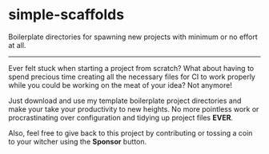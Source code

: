 # simple-scaffolds

Boilerplate directories for spawning new projects with minimum or no effort at all.

---

Ever felt stuck when starting a project from scratch? What about having to spend precious time creating all the necessary files for CI to work properly while you could be working on the meat of your idea? Not anymore!

Just download and use my template boilerplate project directories and make your take your productivity to new heights. No more pointless work or procrastinating over configuration and tidying up project files **EVER**.

Also, feel free to give back to this project by contributing or tossing a coin to your witcher using the **Sponsor** button.